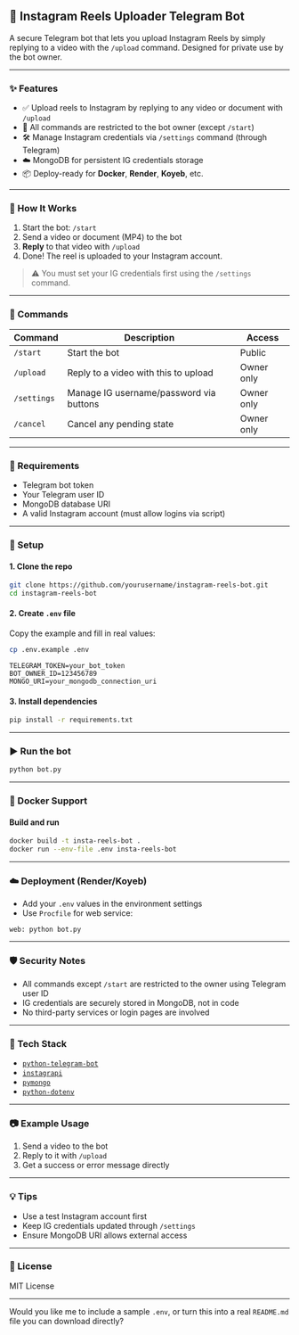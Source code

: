 
## 📸 Instagram Reels Uploader Telegram Bot

A secure Telegram bot that lets you upload Instagram Reels by simply replying to a video with the `/upload` command. Designed for private use by the bot owner.

---

### ✨ Features

* ✅ Upload reels to Instagram by replying to any video or document with `/upload`
* 🔐 All commands are restricted to the bot owner (except `/start`)
* 🛠 Manage Instagram credentials via `/settings` command (through Telegram)
* ☁️ MongoDB for persistent IG credentials storage
* 📦 Deploy-ready for **Docker**, **Render**, **Koyeb**, etc.

---

### 🚀 How It Works

1. Start the bot: `/start`
2. Send a video or document (MP4) to the bot
3. **Reply** to that video with `/upload`
4. Done! The reel is uploaded to your Instagram account.

> ⚠️ You must set your IG credentials first using the `/settings` command.

---

### 🧠 Commands

| Command     | Description                             | Access     |
| ----------- | --------------------------------------- | ---------- |
| `/start`    | Start the bot                           | Public     |
| `/upload`   | Reply to a video with this to upload    | Owner only |
| `/settings` | Manage IG username/password via buttons | Owner only |
| `/cancel`   | Cancel any pending state                | Owner only |

---

### 🧪 Requirements

* Telegram bot token
* Your Telegram user ID
* MongoDB database URI
* A valid Instagram account (must allow logins via script)

---

### 📁 Setup

#### 1. Clone the repo

```bash
git clone https://github.com/yourusername/instagram-reels-bot.git
cd instagram-reels-bot
```

#### 2. Create `.env` file

Copy the example and fill in real values:

```bash
cp .env.example .env
```

```env
TELEGRAM_TOKEN=your_bot_token
BOT_OWNER_ID=123456789
MONGO_URI=your_mongodb_connection_uri
```

#### 3. Install dependencies

```bash
pip install -r requirements.txt
```

---

### ▶️ Run the bot

```bash
python bot.py
```

---

### 🐳 Docker Support

#### Build and run

```bash
docker build -t insta-reels-bot .
docker run --env-file .env insta-reels-bot
```

---

### ☁️ Deployment (Render/Koyeb)

* Add your `.env` values in the environment settings
* Use `Procfile` for web service:

```
web: python bot.py
```

---

### 🛡 Security Notes

* All commands except `/start` are restricted to the owner using Telegram user ID
* IG credentials are securely stored in MongoDB, not in code
* No third-party services or login pages are involved

---

### 🧰 Tech Stack

* [`python-telegram-bot`](https://github.com/python-telegram-bot/python-telegram-bot)
* [`instagrapi`](https://github.com/adw0rd/instagrapi)
* [`pymongo`](https://www.mongodb.com/)
* [`python-dotenv`](https://github.com/theskumar/python-dotenv)

---

### 📷 Example Usage

1. Send a video to the bot
2. Reply to it with `/upload`
3. Get a success or error message directly

---

### 💡 Tips

* Use a test Instagram account first
* Keep IG credentials updated through `/settings`
* Ensure MongoDB URI allows external access

---

### 📄 License

MIT License

---

Would you like me to include a sample `.env`, or turn this into a real `README.md` file you can download directly?
